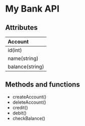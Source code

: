 # My Bank API

## Attributes
| Account |
| :--------| 
|id(int)
|name(string)
|balance(string)

## Methods and functions
* createAccount()
* deleteAccount()
* credit()
* debit()
* checkBalance()